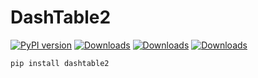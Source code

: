 
# DashTable2

[![PyPI
version](https://badge.fury.io/py/dashtable2.svg)](https://pypi.org/project/dashtable2/)
[![Downloads](https://pepy.tech/badge/dashtable2)](https://pepy.tech/project/dashtable2)
[![Downloads](https://pepy.tech/badge/dashtable2/month)](https://pepy.tech/project/dashtable2)
[![Downloads](https://pepy.tech/badge/dashtable2/week)](https://pepy.tech/project/dashtable2)

```
pip install dashtable2
```

